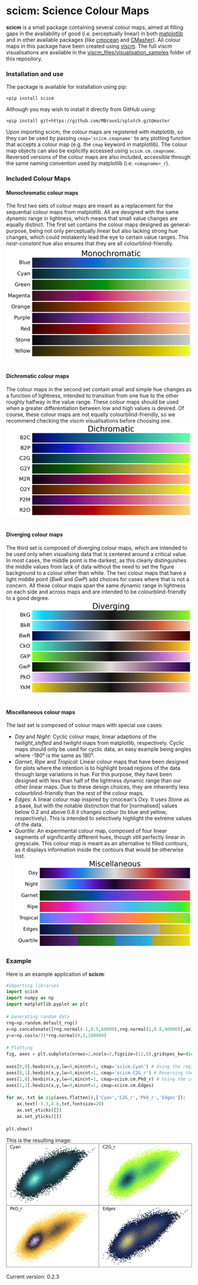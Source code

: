 # scicm: Science Colour Maps

**scicm** is a small package containing several colour maps, aimed at filling gaps in the availability of good (i.e. perceptually linear) in both [matplotlib](https://matplotlib.org/stable/tutorials/colors/colormaps.html) and in other available packages (like [cmocean](https://github.com/matplotlib/cmocean) and [CMasher](https://github.com/1313e/CMasher)). All colour maps in this package have been created using [viscm](https://github.com/matplotlib/viscm). The full viscm visualisations are available in the [viscm_files/visualisation_samples](https://github.com/MBravoS/scicm/tree/master/viscm_files/visualisation_samples) folder of this repository.

### Installation and use

The package is available for installation using pip:

    >pip install scicm
    
Although you may wish to install it directly from GitHub using:

    >pip install git+https://github.com/MBravoS/splotch.git@master

Upon importing scicm, the colour maps are registered with matplotlib, so they can be used by passing `cmap='scicm.cmapname'` to any plotting function that accepts a colour map (e.g. the `cmap` keyword in matplotlib). The colour map objects can also be explicitly accessed using `scicm.cm.cmapname`. Reversed versions of the colour maps are also included, accessible through the same naming convention used by matplotlib (i.e. `<cmapname>_r`).

### Included Colour Maps

#### Monochromatic colour maps
The first two sets of colour maps are meant as a replacement for the sequential colour maps from matplotlib. All are designed with the same dynamic range in lightness, which means that small value changes are equally distinct. The first set contains the colour maps designed as general-purpose, being not only perceptually linear but also lacking strong hue changes, which could mistakenly lead the eye to certain value ranges. This *near-constant* hue also ensures that they are all colourblind-friendly.
![cmaps0](/examples/scicm_monochromat.png)
<br><br>

#### Dichromatic colour maps
The colour maps in the second set contain small and simple hue changes as a function of lightness, intended to transition from one hue to the other roughly halfway in the value range. These colour maps should be used when a greater differentiation between low and high values is desired. Of course, these colour maps are not equally colourblind-friendly, so we recommend checking the viscm visualisations before choosing one.
![cmaps1](/examples/scicm_dichromat.png)
<br><br>

#### Diverging colour maps
The third set is composed of diverging colour maps, which are intended to be used only when visualising data that is centered around a critical value. In most cases, the middle point is the darkest, as this clearly distinguishes the middle values from lack of data without the need to set the figure background to a colour other than white. The two colour maps that have a light middle point (*BwR* and *GwP*) add choices for cases where that is not a concern. All these colour maps span the same dynamic range in lightness on each side and across maps and are intended to be colourblind-friendly to a good degree.
![cmaps2](/examples/scicm_diverging.png)
<br><br>

#### Miscellaneous colour maps
The last set is composed of colour maps with special use cases:
- *Day* and *Night*: Cyclic colour maps, linear adaptions of the *twilight_shifted* and *twilight* maps from matplotlib, respectively. Cyclic maps should only be used for cyclic data, an easy example being angles where -180° is the same as 180°.
- *Garnet*, *Ripe* and *Tropical*: Linear colour maps that have been designed for plots where the intention is to highlight broad regions of the data through large variations in hue. For this purpose, they have been designed with less than half of the lightness dynamic range than our other linear maps. Due to these design choices, they are inherently less colourblind-friendly than the rest of the colour maps.
- *Edges*: A linear colour map inspired by cmocean's Oxy. It uses *Stone* as a base, but with the notable distinction that for \[normalised\] values below 0.2 and above 0.8 it changes colour (to blue and yellow, respectively). This is intended to selectively highlight the extreme values of the data.
- *Quartile*: An experimental colour map, composed of four linear segments of significantly different hues, though still perfectly linear in greyscale. This colour map is meant as an alternative to filled contours, as it displays information inside the contours that would be otherwise lost.
![cmaps3](/examples/scicm_miscellaneous.png)

### Example

Here is an example application of **scicm**:

```python
#Importing libraries
import scicm
import numpy as np
import matplotlib.pyplot as plt

# Generating random data
rng=np.random.default_rng()
x=np.concatenate([rng.normal(-1,0.5,60000),rng.normal(1,0.8,40000)],axis=0)
y=x+np.cos(x/3)*rng.normal(0,1,100000)

# Plotting
fig, axes = plt.subplots(nrows=2,ncols=2,figsize=(12,8),gridspec_kw=dict(wspace=0.0,hspace=0.0))

axes[0,0].hexbin(x,y,lw=0,mincnt=1, cmap='scicm.Cyan') # Using the registered names with matplotlib
axes[0,1].hexbin(x,y,lw=0,mincnt=1, cmap='scicm.C2G_r') # Reversing the colour map
axes[1,0].hexbin(x,y,lw=0,mincnt=1, cmap=scicm.cm.PkO_r) # Using the colour map objects
axes[1,1].hexbin(x,y,lw=0,mincnt=1, cmap=scicm.cm.Edges)

for ax, txt in zip(axes.flatten(),['Cyan','C2G_r','PkO_r','Edges']):
    ax.text(-3.3,4.6,txt,fontsize=20)
    ax.set_xticks([])
    ax.set_yticks([])

plt.show()
```

This is the resulting image:
![example](/examples/README_ex.png)

Current version: 0.2.3
